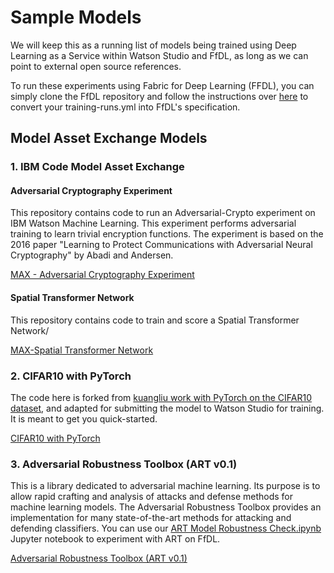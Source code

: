 # Sample Models

We will keep this as a running list of models being trained using Deep Learning as a Service within Watson Studio and 
FfDL, as long as we can point to external open source references.

To run these experiments using Fabric for Deep Learning (FFDL), you can simply clone the FfDL repository and follow the 
instructions over [here](https://github.com/IBM/FfDL/blob/master/etc/converter/ffdl-wml.md) to convert your 
training-runs.yml into FfDL's specification.

## Model Asset Exchange Models


### 1. IBM Code Model Asset Exchange

#### Adversarial Cryptography Experiment

This repository contains code to run an Adversarial-Crypto experiment on IBM Watson Machine Learning. This experiment 
performs adversarial training to learn trivial encryption functions. The experiment is based on the 2016 paper "Learning 
to Protect Communications with Adversarial Neural Cryptography" by Abadi and Andersen.

[MAX - Adversarial Cryptography Experiment](https://github.com/IBM/MAX-Adversarial-Cryptography) 

#### Spatial Transformer Network

This repository contains code to train and score a Spatial Transformer Network/

[MAX-Spatial Transformer Network](https://github.com/IBM/MAX-Spatial-Transformer-Network)


### 2. CIFAR10 with PyTorch 

The code here is forked from [kuangliu work with PyTorch on the CIFAR10 dataset](https://github.com/kuangliu/pytorch-cifar), 
and adapted for submitting the model to Watson Studio for training. It is meant to get you quick-started. 

[CIFAR10 with PyTorch](https://github.com/IBM/pytorch-cifar10-in-ibm-cloud)

### 3. Adversarial Robustness Toolbox (ART v0.1)

This is a library dedicated to adversarial machine learning. Its purpose is to allow rapid crafting and analysis of 
attacks and defense methods for machine learning models. The Adversarial Robustness Toolbox provides an implementation 
for many state-of-the-art methods for attacking and defending classifiers. 
You can use our [ART Model Robustness Check.ipynb](/etc/notebooks/art/) Jupyter notebook to experiment with ART 
on FfDL.

[Adversarial Robustness Toolbox (ART v0.1)](https://github.com/IBM/adversarial-robustness-toolbox)

